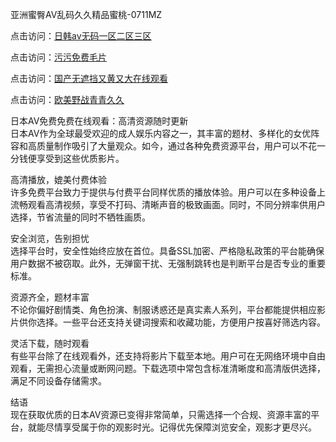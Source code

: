 亚洲蜜臀AV乱码久久精品蜜桃-0711MZ  

点击访问：<a href="https://heiliaoxqkkct.pages.dev">日韩av无码一区二区三区</a>  

点击访问：<a href="https://heiliaowt0d7p.pages.dev">污污免费毛片</a>  

点击访问：<a href="https://heiliaoga6s9v.pages.dev">国产无遮挡又黄又大在线观看</a>  

点击访问：<a href="https://heiliaoxwd5i8.pages.dev">欧美野战青青久久</a>  

日本AV免费免费在线观看：高清资源随时更新  
日本AV作为全球最受欢迎的成人娱乐内容之一，其丰富的题材、多样化的女优阵容和高质量制作吸引了大量观众。如今，通过各种免费资源平台，用户可以不花一分钱便享受到这些优质影片。  

高清播放，媲美付费体验  
许多免费平台致力于提供与付费平台同样优质的播放体验。用户可以在多种设备上流畅观看高清视频，享受不打码、清晰声音的极致画面。同时，不同分辨率供用户选择，节省流量的同时不牺牲画质。  

安全浏览，告别担忧  
选择平台时，安全性始终应放在首位。具备SSL加密、严格隐私政策的平台能确保用户数据不被窃取。此外，无弹窗干扰、无强制跳转也是判断平台是否专业的重要标准。  

资源齐全，题材丰富  
不论你偏好剧情类、角色扮演、制服诱惑还是真实素人系列，平台都能提供相应影片供你选择。一些平台还支持关键词搜索和收藏功能，方便用户按喜好筛选内容。  

灵活下载，随时观看  
有些平台除了在线观看外，还支持将影片下载至本地。用户可在无网络环境中自由观看，无需担心流量或断网问题。下载选项中常包含标准清晰度和高清版供选择，满足不同设备存储需求。  


结语  
现在获取优质的日本AV资源已变得非常简单，只需选择一个合规、资源丰富的平台，就能尽情享受属于你的观影时光。记得优先保障浏览安全，观影才更尽兴。  

<span style="display:none;">[Canonical link]( )</span>

